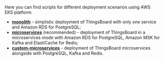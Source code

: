 Here you can find scripts for different deployment scenarios using AWS EKS platform:

- [**monolith**](/docs/user-guide/install/{{docsPrefix}}cluster/aws-monolith-setup/) - simplistic deployment of ThingsBoard with only one service and
  Amazon RDS for PostgreSQL;
- [**microservices**](/docs/user-guide/install/{{docsPrefix}}cluster/aws-microservices-setup/) (recommended) - deployment of ThingsBoard in a microservices mode 
  with Amazon RDS for PostgreSQL, Amazon MSK for Kafka
  and ElastiCache for Redis;
- [**custom-microservices**](/docs/user-guide/install/{{docsPrefix}}cluster/aws-custom-microservices-setup/) - deployment of ThingsBoard microservices
  alongside with PostgreSQL, Kafka and Redis.